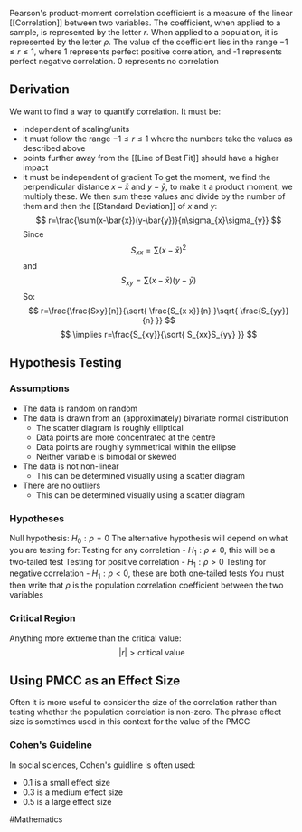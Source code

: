 Pearson's product-moment correlation coefficient is a measure of the linear [[Correlation]] between two variables. The coefficient, when applied to a sample, is represented by the letter $r$. When applied to a population, it is represented by the letter $\rho$. The value of the coefficient lies in the range $-1\leq r\leq 1$, where 1 represents perfect positive correlation, and -1 represents perfect negative correlation. 0 represents no correlation
## Derivation
We want to find a way to quantify correlation. It must be:
- independent of scaling/units
- it must follow the range $-1\leq r\leq 1$ where the numbers take the values as described above
- points further away from the [[Line of Best Fit]] should have a higher impact
- it must be independent of gradient
To get the moment, we find the perpendicular distance $x-\bar{x}$ and $y-\bar{y}$, to make it a product moment, we multiply these. We then sum these values and divide by the number of them and then the [[Standard Deviation]] of $x$ and $y$:
$$
r=\frac{\sum(x-\bar{x})(y-\bar{y})}{n\sigma_{x}\sigma_{y}}
$$
Since
$$
S_{xx}=\sum(x-\bar{x})^{2}
$$
and
$$
S_{xy}=\sum(x-\bar{x})(y-\bar{y})
$$
So:
$$
r=\frac{\frac{Sxy}{n}}{\sqrt{ \frac{S_{x x}}{n} }\sqrt{ \frac{S_{yy}}{n} }}
$$
$$
\implies r=\frac{S_{xy}}{\sqrt{ S_{xx}S_{yy} }}
$$
## Hypothesis Testing
### Assumptions
- The data is random on random
- The data is drawn from an (approximately) bivariate normal distribution
    - The scatter diagram is roughly elliptical
    - Data points are more concentrated at the centre
    - Data points are roughly symmetrical within the ellipse
    - Neither variable is bimodal or skewed
- The data is not non-linear
    - This can be determined visually using a scatter diagram
- There are no outliers
    - This can be determined visually using a scatter diagram
### Hypotheses
Null hypothesis:
$H_{0}: \rho=0$
The alternative hypothesis will depend on what you are testing for:
Testing for any correlation - $H_{1}:\rho\neq 0$, this will be a two-tailed test
Testing for positive correlation - $H_{1}:\rho>0$
Testing for negative correlation - $H_{1}:\rho<0$, these are both one-tailed tests
You must then write that $\rho$ is the population correlation coefficient between the two variables
### Critical Region
Anything more extreme than the critical value:
$$
|r|>\text{critical value}
$$
## Using PMCC as an Effect Size
Often it is more useful to consider the size of the correlation rather than testing whether the population correlation is non-zero. The phrase effect size is sometimes used in this context for the value of the PMCC
### Cohen's Guideline
In social sciences, Cohen's guidline is often used:
- 0.1 is a small effect size
- 0.3 is a medium effect size
- 0.5 is a large effect size

#Mathematics 